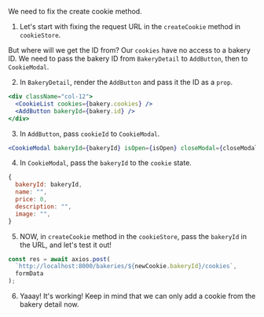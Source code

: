 We need to fix the create cookie method.

1. Let's start with fixing the request URL in the `createCookie` method in `cookieStore`.

But where will we get the ID from? Our `cookies` have no access to a bakery ID. We need to pass the bakery ID from `BakeryDetail` to `AddButton`, then to `CookieModal`.

2. In `BakeryDetail`, render the `AddButton` and pass it the ID as a `prop`.

```jsx
<div className="col-12">
  <CookieList cookies={bakery.cookies} />
  <AddButton bakeryId={bakery.id} />
</div>
```

3. In `AddButton`, pass `cookieId` to `CookieModal`.

```jsx
<CookieModal bakeryId={bakeryId} isOpen={isOpen} closeModal={closeModal} />
```

4. In `CookieModal`, pass the `bakeryId` to the `cookie` state.

```jsx
{
  bakeryId: bakeryId,
  name: "",
  price: 0,
  description: "",
  image: "",
}
```

5. NOW, in `createCookie` method in the `cookieStore`, pass the `bakeryId` in the URL, and let's test it out!

```javascript
const res = await axios.post(
  `http://localhost:8000/bakeries/${newCookie.bakeryId}/cookies`,
  formData
);
```

6. Yaaay! It's working! Keep in mind that we can only add a cookie from the bakery detail now.
